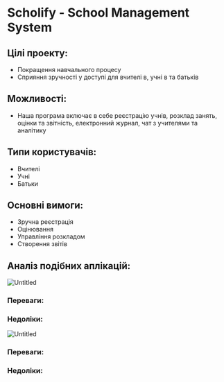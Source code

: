 # **Scholify - School Management System**

## Цілі проекту:

- Покращення навчального процесу
- Сприяння зручності у доступі для вчителі в, учні в та батьків

## Можливості:

- Наша програма включає в себе реєстрацію учнів, розклад занять, оцінки та звітність, електронний журнал, чат з учителями та аналітику

## Типи користувачів:

- Вчителі
- Учні
- Батьки

## Основні вимоги:

- Зручна реєстрація
- Оцінювання
- Управління розкладом
- Створення звітів

## Аналіз подібних аплікацій:

![Untitled](https://prod-files-secure.s3.us-west-2.amazonaws.com/068e05b2-6c15-4d6b-80e3-ac9c4f844ca0/9e39c6b9-bba2-4628-b44a-209a5b4ba7c6/Untitled.png)

### Переваги:

### Недоліки:

![Untitled](https://prod-files-secure.s3.us-west-2.amazonaws.com/068e05b2-6c15-4d6b-80e3-ac9c4f844ca0/2c8ed81e-9fef-4839-9ed5-bf6331237bff/Untitled.png)

### Переваги:

### Недоліки:
